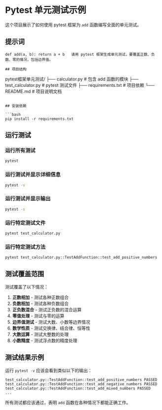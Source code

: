 
# Pytest 单元测试示例

这个项目展示了如何使用 pytest 框架为 `add` 函数编写全面的单元测试。

## 提示词

```
def add(a, b): return a + b   请用 pytest 框架生成单元测试，要覆盖正数、负数、零的情况，包括边界值。

## 项目结构

```
pytest框架单元测试/
├── calculator.py          # 包含 add 函数的模块
├── test_calculator.py     # pytest 测试文件
├── requirements.txt       # 项目依赖
└── README.md             # 项目说明文档
```

## 安装依赖

```bash
pip install -r requirements.txt
```

## 运行测试

### 运行所有测试
```bash
pytest
```

### 运行测试并显示详细信息
```bash
pytest -v
```

### 运行测试并显示输出
```bash
pytest -s
```

### 运行特定测试文件
```bash
pytest test_calculator.py
```

### 运行特定测试方法
```bash
pytest test_calculator.py::TestAddFunction::test_add_positive_numbers
```

## 测试覆盖范围

测试覆盖了以下情况：

1. **正数相加** - 测试各种正数组合
2. **负数相加** - 测试各种负数组合  
3. **正负数混合** - 测试正负数的混合运算
4. **零值处理** - 测试与零的运算
5. **边界值测试** - 测试大数、小数等边界情况
6. **数学性质** - 测试交换律、结合律、恒等性
7. **大数运算** - 测试大整数的处理
8. **小数精度** - 测试浮点数的精度处理

## 测试结果示例

运行 `pytest -v` 应该会看到类似以下的输出：

```
test_calculator.py::TestAddFunction::test_add_positive_numbers PASSED
test_calculator.py::TestAddFunction::test_add_negative_numbers PASSED
test_calculator.py::TestAddFunction::test_add_mixed_numbers PASSED
...
```

所有测试都应该通过，表明 `add` 函数在各种情况下都能正确工作。
